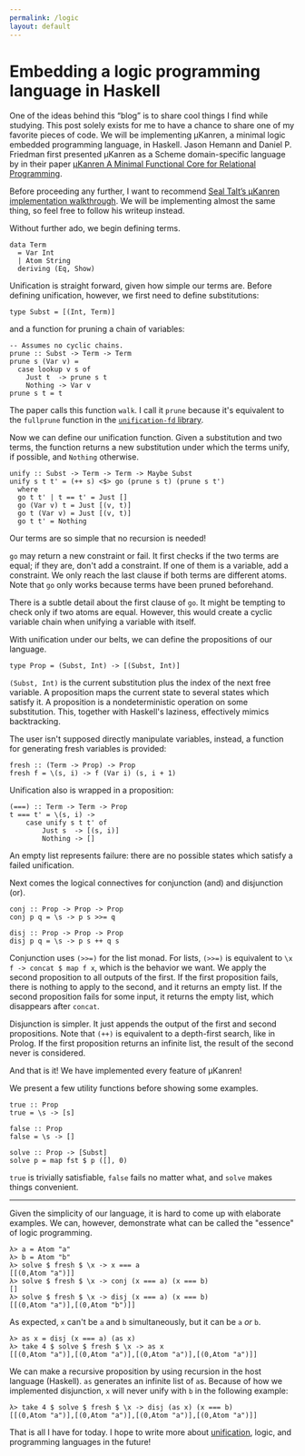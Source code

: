 ```yaml
---
permalink: /logic
layout: default
---
```


# Embedding a logic programming language in Haskell

One of the ideas behind this “blog” is to share cool things I find while studying. This post solely exists for me to have a chance to share one of my favorite pieces of code. We will be implementing μKanren, a minimal logic embedded programming language, in Haskell. Jason Hemann and Daniel P. Friedman first presented μKanren as a Scheme domain-specific language by in their paper [μKanren A Minimal Functional Core for Relational Programming][1].

Before proceeding any further, I want to recommend [Seal Talt’s μKanren implementation walkthrough][2]. We will be implementing almost the same thing, so feel free to follow his writeup instead.

Without further ado, we begin defining terms.

    data Term
      = Var Int
      | Atom String
      deriving (Eq, Show)

Unification is straight forward, given how simple our terms are. Before defining unification, however, we first need to define substitutions:

    type Subst = [(Int, Term)]

and a function for pruning a chain of variables:

    -- Assumes no cyclic chains.
    prune :: Subst -> Term -> Term
    prune s (Var v) =
      case lookup v s of
        Just t  -> prune s t
        Nothing -> Var v
    prune s t = t

The paper calls this function `walk`. I call it `prune` because it's equivalent to the `fullprune` function in the [`unification-fd` library][3].

Now we can define our unification function. Given a substitution and two terms, the function returns a new substitution under which the terms unify, if possible, and `Nothing` otherwise.

    unify :: Subst -> Term -> Term -> Maybe Subst
    unify s t t' = (++ s) <$> go (prune s t) (prune s t')
      where
      go t t' | t == t' = Just []
      go (Var v) t = Just [(v, t)]
      go t (Var v) = Just [(v, t)]
      go t t' = Nothing

Our terms are so simple that no recursion is needed!

`go` may return a new constraint or fail. It first checks if the two terms are equal; if they are, don't add a constraint. If one of them is a variable, add a constraint. We only reach the last clause if both terms are different atoms. Note that `go` only works because terms have been pruned beforehand.

There is a subtle detail about the first clause of `go`. It might be tempting to check only if two atoms are equal. However, this would create a cyclic variable chain when unifying a variable with itself.

With unification under our belts, we can define the propositions of our language.

    type Prop = (Subst, Int) -> [(Subst, Int)]

`(Subst, Int)` is the current substitution plus the index of the next free variable. A proposition maps the current state to several states which satisfy it. A proposition is a nondeterministic operation on some substitution. This, together with Haskell's laziness, effectively mimics backtracking.

The user isn't supposed directly manipulate variables, instead, a function for generating fresh variables is provided:

    fresh :: (Term -> Prop) -> Prop
    fresh f = \(s, i) -> f (Var i) (s, i + 1)

Unification also is wrapped in a proposition:

    (===) :: Term -> Term -> Prop
    t === t' = \(s, i) ->
        case unify s t t' of
            Just s  -> [(s, i)]
            Nothing -> []

An empty list represents failure: there are no possible states which satisfy a failed unification.

Next comes the logical connectives for conjunction (and) and disjunction (or).

    conj :: Prop -> Prop -> Prop
    conj p q = \s -> p s >>= q

    disj :: Prop -> Prop -> Prop
    disj p q = \s -> p s ++ q s

Conjunction uses `(>>=)` for the list monad. For lists, `(>>=)` is equivalent to `\x f -> concat $ map f x`, which is the behavior we want. We apply the second proposition to all outputs of the first. If the first proposition fails, there is nothing to apply to the second, and it returns an empty list. If the second proposition fails for some input, it returns the empty list, which disappears after `concat`.

Disjunction is simpler. It just appends the output of the first and second propositions. Note that `(++)` is equivalent to a depth-first search, like in Prolog. If the first proposition returns an infinite list, the result of the second never is considered.

And that is it! We have implemented every feature of μKanren!

We present a few utility functions before showing some examples.

    true :: Prop
    true = \s -> [s]

    false :: Prop
    false = \s -> []

    solve :: Prop -> [Subst]
    solve p = map fst $ p ([], 0)

`true` is trivially satisfiable, `false` fails no matter what, and `solve` makes things convenient.

---

Given the simplicity of our language, it is hard to come up with elaborate examples. We can, however, demonstrate what can be called the "essence" of logic programming.

```
λ> a = Atom "a"
λ> b = Atom "b"
λ> solve $ fresh $ \x -> x === a
[[(0,Atom "a")]]
λ> solve $ fresh $ \x -> conj (x === a) (x === b)
[]
λ> solve $ fresh $ \x -> disj (x === a) (x === b)
[[(0,Atom "a")],[(0,Atom "b")]]
```

As expected, `x` can't be `a` and `b` simultaneously, but it can be `a` _or_ `b`.

```
λ> as x = disj (x === a) (as x)
λ> take 4 $ solve $ fresh $ \x -> as x
[[(0,Atom "a")],[(0,Atom "a")],[(0,Atom "a")],[(0,Atom "a")]]
```

We can make a recursive proposition by using recursion in the host language (Haskell). `as` generates an infinite list of `a`s. Because of how we implemented disjunction, `x` will never unify with `b` in the following example:

```
λ> take 4 $ solve $ fresh $ \x -> disj (as x) (x === b)
[[(0,Atom "a")],[(0,Atom "a")],[(0,Atom "a")],[(0,Atom "a")]]
```

That is all I have for today. I hope to write more about [unification][4], logic, and programming languages in the future!

[1]: http://webyrd.net/scheme-2013/papers/HemannMuKanren2013.pdf
[2]: https://github.com/seantalts/hasktrip/blob/master/doc/MicroKanren.md
[3]: https://hackage.haskell.org/package/unification-fd
[4]: /unify
